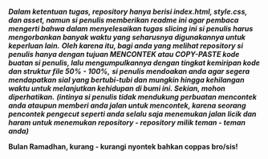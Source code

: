 **_Dalam ketentuan tugas, repository hanya berisi index.html, style.css, dan asset, namun si penulis memberikan readme ini agar pembaca mengerti bahwa dalam menyelesaikan tugas slicing ini si penulis harus mengorbankan banyak waktu yang seharusnya digunakannya untuk keperluan lain._**
**_Oleh karena itu, bagi anda yang melihat repository si penulis hanya dengan tujuan MENCONTEK atau COPY-PASTE kode buatan si penulis, lalu mengumpulkannya dengan tingkat kemiripan kode dan struktur file 50% - 100%,_**
**_si penulis mendoakan anda agar segera mendapatkan sial yang bertubi-tubi dan mungkin hingga kehilangan waktu untuk melanjutkan kehidupan di bumi ini. Sekian, mohon diperhatikan._**
**_(intinya si penulis tidak mendukung perbuatan mencontek anda ataupun memberi anda jalan untuk mencontek, karena seorang pencontek pengecut seperti anda selalu saja menemukan jalan licik dan haram untuk menemukan repository - repository milik teman - teman anda)_**

**Bulan Ramadhan, kurang - kurangi nyontek bahkan coppas bro/sis!**
